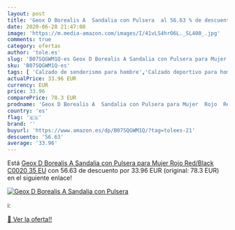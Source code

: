 ```yaml
---
layout: post
title: 'Geox D Borealis A  Sandalia con Pulsera  al 56.63 % de descuento'
date: 2020-06-28 21:47:08
image: 'https://m.media-amazon.com/images/I/41vLS4hrO6L._SL400_.jpg'
comments: true
category: ofertas
author: 'tole.es'
slug: 'B07SQGWM1Q-es Geox D Borealis A Sandalia con Pulsera para Mujer Rojo...'
sku: 'B07SQGWM1Q-es'
tags: [ 'Calzado de senderismo para hombre','Calzado deportivo para hombre','Chanclas y sandalias de piscina para hombre','Zapatillas de senderismo para hombre','Zapatillas y calzado deportivo para hombre','Zapatos','Zapatos para hombre','Zapatos y complementos','sandalia', ]
actualPrice: 33.96 EUR
currency: EUR
price: 33.96
comparePrice: 78.3 EUR
prodname: 'Geox D Borealis A  Sandalia con Pulsera para Mujer  Rojo  Red/Black C0020   35 EU'
country: 'es'
flag: '🇪🇸'
brand: ''
buyurl: 'https://www.amazon.es/dp/B07SQGWM1Q/?tag=tolees-21'
descuento: '56.63'
average: '33.96'
---
```


Está [Geox D Borealis A  Sandalia con Pulsera para Mujer  Rojo  Red/Black C0020   35 EU](https://www.amazon.es/dp/B07SQGWM1Q/?tag=tolees-21) con 56.63 de descuento por 33.96 EUR (original: 78.3 EUR) en el siguiente enlace!

[![Geox D Borealis A  Sandalia con Pulsera ](https://m.media-amazon.com/images/I/41vLS4hrO6L._SL400_.jpg)](https://www.amazon.es/dp/B07SQGWM1Q/?tag=tolees-21)

ℹ️:


[🛒 Ver la oferta!!](https://www.amazon.es/dp/B07SQGWM1Q/?tag=tolees-21)
